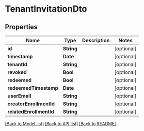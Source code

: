 # TenantInvitationDto

## Properties
Name | Type | Description | Notes
------------ | ------------- | ------------- | -------------
**id** | **String** |  | [optional] 
**timestamp** | **Date** |  | [optional] 
**tenantId** | **String** |  | [optional] 
**revoked** | **Bool** |  | [optional] 
**redeemed** | **Bool** |  | [optional] 
**redeemedTimestamp** | **Date** |  | [optional] 
**userEmail** | **String** |  | [optional] 
**creatorEnrollmentId** | **String** |  | [optional] 
**relatedEnrollmentId** | **String** |  | [optional] 

[[Back to Model list]](../README.md#documentation-for-models) [[Back to API list]](../README.md#documentation-for-api-endpoints) [[Back to README]](../README.md)


